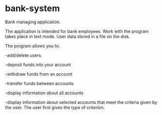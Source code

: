 # bank-system
Bank managing application.

The application is intended for bank employees. Work with the program takes place in text mode. User data stored in a file on the disk.

The program allows you to: 

-add/delete users

-deposit funds into your account

-withdraw funds from an account

-transfer funds between accounts

-display information about all accounts

-display information about selected accounts that meet the criteria given by the user. The user first gives the type of criterion.
